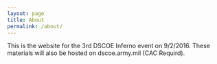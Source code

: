 ```yaml
---
layout: page
title: About
permalink: /about/
---
```


This is the website for the 3rd DSCOE Inferno event on 9/2/2016.  These materials will also be hosted on dscoe.army.mil (CAC Requird).
